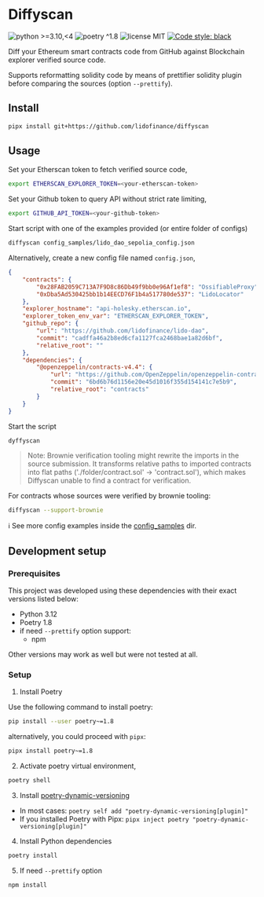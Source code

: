 # Diffyscan

![python >=3.10,<4](https://img.shields.io/badge/python-≥3.10,<4-blue)
![poetry ^1.8](https://img.shields.io/badge/poetry-^1.8-blue)
![license MIT](https://img.shields.io/badge/license-MIT-brightgreen)
[![Code style: black](https://img.shields.io/badge/code%20style-black-000000.svg)](https://github.com/psf/black)

Diff your Ethereum smart contracts code from GitHub against Blockchain explorer verified source code.

Supports reformatting solidity code by means of prettifier solidity plugin before comparing the sources (option `--prettify`).

## Install

```bash
pipx install git+https://github.com/lidofinance/diffyscan
```

## Usage

Set your Etherscan token to fetch verified source code,

```bash
export ETHERSCAN_EXPLORER_TOKEN=<your-etherscan-token>
```

Set your Github token to query API without strict rate limiting,

```bash
export GITHUB_API_TOKEN=<your-github-token>
```

Start script with one of the examples provided (or entire folder of configs)

```bash
diffyscan config_samples/lido_dao_sepolia_config.json
```

Alternatively, create a new config file named `config.json`,

```json
{
    "contracts": {
        "0x28FAB2059C713A7F9D8c86Db49f9bb0e96Af1ef8": "OssifiableProxy",
        "0xDba5Ad530425bb1b14EECD76F1b4a517780de537": "LidoLocator"
    },
    "explorer_hostname": "api-holesky.etherscan.io",
    "explorer_token_env_var": "ETHERSCAN_EXPLORER_TOKEN",
    "github_repo": {
        "url": "https://github.com/lidofinance/lido-dao",
        "commit": "cadffa46a2b8ed6cfa1127fca2468bae1a82d6bf",
        "relative_root": ""
    },
    "dependencies": {
        "@openzeppelin/contracts-v4.4": {
            "url": "https://github.com/OpenZeppelin/openzeppelin-contracts",
            "commit": "6bd6b76d1156e20e45d1016f355d154141c7e5b9",
            "relative_root": "contracts"
        }
    }
}
```

Start the script

```bash
dyffyscan
```

> Note: Brownie verification tooling might rewrite the imports in the source submission. It transforms relative paths to imported contracts into flat paths ('./folder/contract.sol' -> 'contract.sol'), which makes Diffyscan unable to find a contract for verification.

For contracts whose sources were verified by brownie tooling:

```bash
diffyscan --support-brownie
```

ℹ️ See more config examples inside the [config_samples](./config_samples/) dir.

## Development setup

### Prerequisites

This project was developed using these dependencies with their exact versions listed below:

- Python 3.12
- Poetry 1.8
- if need `--prettify` option support:
  - npm

Other versions may work as well but were not tested at all.

### Setup

1. Install Poetry

Use the following command to install poetry:

```bash
pip install --user poetry~=1.8
```

alternatively, you could proceed with `pipx`:

```bash
pipx install poetry~=1.8
```

2. Activate poetry virtual environment,

```bash
poetry shell
```

3. Install [poetry-dynamic-versioning](https://github.com/mtkennerly/poetry-dynamic-versioning?tab=readme-ov-file#installation)

- In most cases: `poetry self add "poetry-dynamic-versioning[plugin]"`
- If you installed Poetry with Pipx: `pipx inject poetry "poetry-dynamic-versioning[plugin]"`

4. Install Python dependencies

```bash
poetry install
```

5. If need `--prettify` option

```shell
npm install
```

